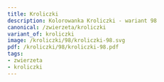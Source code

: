 ```yaml
---
title: Kroliczki
description: Kolorowanka Kroliczki - wariant 98
canonical: /zwierzeta/kroliczki
variant_of: kroliczki
image: /kroliczki/98/kroliczki-98.svg
pdf: /kroliczki/98/kroliczki-98.pdf
tags:
- zwierzeta
- kroliczki
---
```

